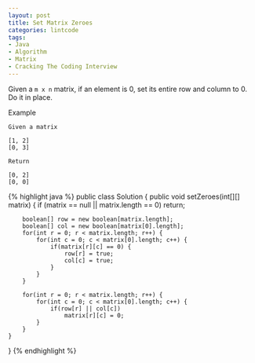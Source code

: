 ```yaml
---
layout: post
title: Set Matrix Zeroes
categories: lintcode
tags:
- Java
- Algorithm
- Matrix
- Cracking The Coding Interview
---
```


Given a `m x n` matrix, if an element is 0, set its entire row and column to 0. Do it in place.

Example

```
Given a matrix 

[1, 2]
[0, 3]

Return 

[0, 2]
[0, 0]
```

{% highlight java %}
public class Solution {
    public void setZeroes(int[][] matrix) {
        if (matrix == null || matrix.length == 0)
            return;
            
        boolean[] row = new boolean[matrix.length];
        boolean[] col = new boolean[matrix[0].length];
        for(int r = 0; r < matrix.length; r++) {
            for(int c = 0; c < matrix[0].length; c++) {
                if(matrix[r][c] == 0) {
                    row[r] = true;
                    col[c] = true;
                }
            }
        }
        
        for(int r = 0; r < matrix.length; r++) {
            for(int c = 0; c < matrix[0].length; c++) {
                if(row[r] || col[c])
                    matrix[r][c] = 0;
            }
        }
    }
}
{% endhighlight %}
